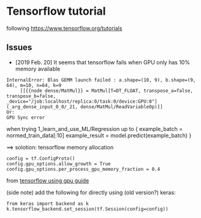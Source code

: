 # Tensorflow tutorial

following https://www.tensorflow.org/tutorials

## Issues

* [2019 Feb. 20]
It seems that tensorflow fails when GPU only has 10% memory available
```
InternalError: Blas GEMM launch failed : a.shape=(10, 9), b.shape=(9, 64), m=10, n=64, k=9
	 [[{{node dense/MatMul}} = MatMul[T=DT_FLOAT, transpose_a=false, transpose_b=false, _device="/job:localhost/replica:0/task:0/device:GPU:0"](_arg_dense_input_0_0/_21, dense/MatMul/ReadVariableOp)]]
Or:
GPU Sync error
```
when trying 1_learn_and_use_ML/Regression up to 
{
example_batch = normed_train_data[:10]
example_result = model.predict(example_batch)
}

==> solotion: tensorflow memory allocation
```
config = tf.ConfigProto()
config.gpu_options.allow_growth = True 
config.gpu_options.per_process_gpu_memory_fraction = 0.4
```
from [tensorflow using gpu guide](https://www.tensorflow.org/guide/using_gpu)

(side note) add the following for directly using (old version?) keras:
```
from keras import backend as k
k.tensorflow_backend.set_session(tf.Session(config=config))
```